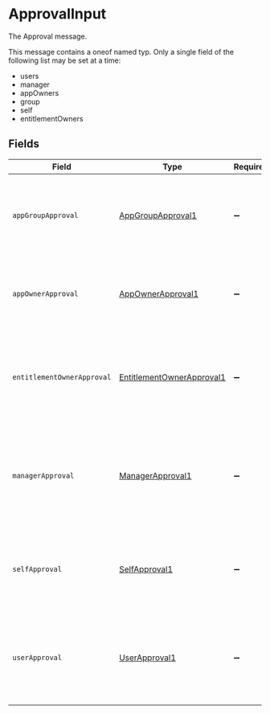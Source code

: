 # ApprovalInput

The Approval message.

This message contains a oneof named typ. Only a single field of the following list may be set at a time:
  - users
  - manager
  - appOwners
  - group
  - self
  - entitlementOwners



## Fields

| Field                                                                                                                                             | Type                                                                                                                                              | Required                                                                                                                                          | Description                                                                                                                                       |
| ------------------------------------------------------------------------------------------------------------------------------------------------- | ------------------------------------------------------------------------------------------------------------------------------------------------- | ------------------------------------------------------------------------------------------------------------------------------------------------- | ------------------------------------------------------------------------------------------------------------------------------------------------- |
| `appGroupApproval`                                                                                                                                | [AppGroupApproval1](../../models/shared/appgroupapproval1.md)                                                                                     | :heavy_minus_sign:                                                                                                                                |  The AppGroupApproval object provides the configuration for setting a group as the approvers of an approval policy step.<br/>                     |
| `appOwnerApproval`                                                                                                                                | [AppOwnerApproval1](../../models/shared/appownerapproval1.md)                                                                                     | :heavy_minus_sign:                                                                                                                                |  App owner approval provides the configuration for an approval step when the app owner is the target.<br/>                                        |
| `entitlementOwnerApproval`                                                                                                                        | [EntitlementOwnerApproval1](../../models/shared/entitlementownerapproval1.md)                                                                     | :heavy_minus_sign:                                                                                                                                |  The entitlement owner approval allows configuration of the approval step when the target approvers are the entitlement owners.<br/>              |
| `managerApproval`                                                                                                                                 | [ManagerApproval1](../../models/shared/managerapproval1.md)                                                                                       | :heavy_minus_sign:                                                                                                                                |  The manager approval object provides configuration options for approval when the target of the approval is the manager of the user in the task.<br/> |
| `selfApproval`                                                                                                                                    | [SelfApproval1](../../models/shared/selfapproval1.md)                                                                                             | :heavy_minus_sign:                                                                                                                                |  The self approval object describes the configuration of a policy step that needs to be approved by the target of the request.<br/>               |
| `userApproval`                                                                                                                                    | [UserApproval1](../../models/shared/userapproval1.md)                                                                                             | :heavy_minus_sign:                                                                                                                                |  The user approval object describes the approval configuration of a policy step that needs to be approved by a specific list of users.<br/>       |